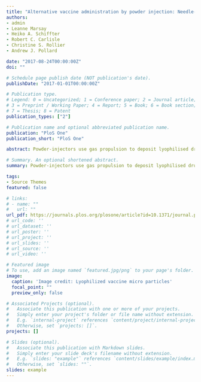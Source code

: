 ```yaml
---
title: "Alternative vaccine administration by powder injection: Needle-free dermal delivery of the glycoconjugate meningococcal group Y vaccine"
authors:
- admin
- Leanne Marsay
- Heiko A. Schiffter
- Robert C. Carlisle
- Christine S. Rollier
- Andrew J. Pollard

date: "2017-08-24T00:00:00Z"
doi: ""

# Schedule page publish date (NOT publication's date).
publishDate: "2017-01-01T00:00:00Z"

# Publication type.
# Legend: 0 = Uncategorized; 1 = Conference paper; 2 = Journal article;
# 3 = Preprint / Working Paper; 4 = Report; 5 = Book; 6 = Book section;
# 7 = Thesis; 8 = Patent
publication_types: ["2"]

# Publication name and optional abbreviated publication name.
publication: "PloS One"
publication_short: "PloS One"

abstract: Powder-injectors use gas propulsion to deposit lyophilised drug or vaccine particles in the epidermal and sub epidermal layers of the skin. We prepared dry-powder (Tg = 45.2 ± 0.5°C) microparticles (58.1 μm) of a MenY-CRM197 glyconjugate vaccine (0.5% wt.) for intradermal needle-free powder injection (NFPI). SFD used ultrasound atomisation of the liquid vaccine-containing excipient feed, followed by lyophilisation above the glass transition temperature (Tg’ = − 29.9 ± 0.3°C). This resulted in robust particles (density~ 0.53 ±0.09 g/cm3) with a narrow volume size distribution (mean diameter 58.1 μm, and span = 1.2), and an impact parameter (ρvr ~ 11.5 kg/m·s) sufficient to breach the Stratum corneum (sc). The trehalose, manitol, dextran (10 kDa), dextran (150 kDa) formulation, or TMDD (3:3:3:1), protected the MenY-CRM197 glyconjugate during SFD with minimal loss, no detectable chemical degradation or physical aggregation. In a capsular group Y Neisseria meningitidis serum bactericidal assay (SBA) with human serum complement, the needle free vaccine, which contained no alum adjuvant, induced functional protective antibody responses in vivo of similar magnitude to the conventional vaccine injected by hypodermic needle and syringe and containing alum adjuvant. These results demonstrate that needle-free vaccination is both technically and immunologically valid, and could be considered for vaccines in development.

# Summary. An optional shortened abstract.
summary: Powder-injectors use gas propulsion to deposit lyophilised drug or vaccine particles in the epidermal and sub epidermal layers of the skin. We prepared dry-powder (Tg = 45.2 ± 0.5°C) microparticles (58.1 μm) of a MenY-CRM197 glyconjugate vaccine (0.5% wt.) for intradermal needle-free powder injection (NFPI).

tags:
- Source Themes
featured: false

# links:
# - name: ""
#   url: ""
url_pdf: https://journals.plos.org/plosone/article?id=10.1371/journal.pone.0183427
# url_code: ''
# url_dataset: ''
# url_poster: ''
# url_project: ''
# url_slides: ''
# url_source: ''
# url_video: ''

# Featured image
# To use, add an image named `featured.jpg/png` to your page's folder. 
image:
  caption: 'Image credit: Lyophilized vaccine micro particles'
  focal_point: ""
  preview_only: false

# Associated Projects (optional).
#   Associate this publication with one or more of your projects.
#   Simply enter your project's folder or file name without extension.
#   E.g. `internal-project` references `content/project/internal-project/index.md`.
#   Otherwise, set `projects: []`.
projects: []

# Slides (optional).
#   Associate this publication with Markdown slides.
#   Simply enter your slide deck's filename without extension.
#   E.g. `slides: "example"` references `content/slides/example/index.md`.
#   Otherwise, set `slides: ""`.
slides: example
---
```

